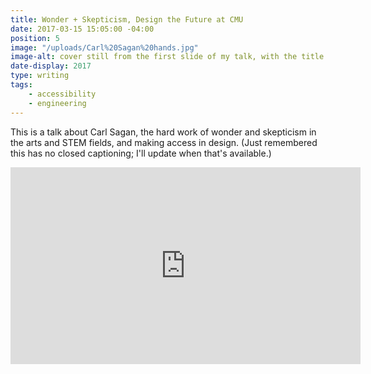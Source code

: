 ```yaml
---
title: Wonder + Skepticism, Design the Future at CMU
date: 2017-03-15 15:05:00 -04:00
position: 5
image: "/uploads/Carl%20Sagan%20hands.jpg"
image-alt: cover still from the first slide of my talk, with the title and date
date-display: 2017
type: writing
tags: 
    - accessibility
    - engineering
---
```


This is a talk about Carl Sagan, the hard work of wonder and skepticism in the arts and STEM fields, and making access in design. (Just remembered this has no closed captioning; I'll update when that's available.)

<iframe width="560" height="315" src="https://www.youtube.com/embed/XGccg2qv_zk" frameborder="0" allowfullscreen></iframe>
